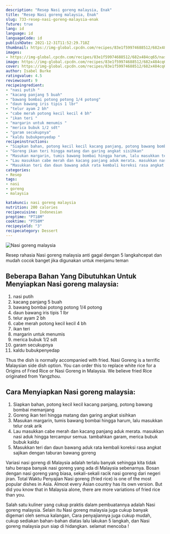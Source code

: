 ```yaml
---
description: "Resep Nasi goreng malaysia, Enak"
title: "Resep Nasi goreng malaysia, Enak"
slug: 733-resep-nasi-goreng-malaysia-enak
future: true
lang: id
language: id
languageCode: id
publishDate: 2021-12-31T11:52:29.718Z 
thumbnail: https://img-global.cpcdn.com/recipes/83e1f59974688512/682x484cq65/nasi-goreng-malaysia-foto-resep-utama.png
images:
- https://img-global.cpcdn.com/recipes/83e1f59974688512/682x484cq65/nasi-goreng-malaysia-foto-resep-utama.png
image: https://img-global.cpcdn.com/recipes/83e1f59974688512/682x484cq65/nasi-goreng-malaysia-foto-resep-utama.png
cover: https://img-global.cpcdn.com/recipes/83e1f59974688512/682x484cq65/nasi-goreng-malaysia-foto-resep-utama.png
author: Isabel Burke
ratingvalue: 4.5
reviewcount: 9
recipeingredient:
- "nasi putih "
- "kacang panjang 5 buah"
- "bawang bombai potong potong 1/4 potong"
- "daun bawang iris tipis 1 lbr"
- "telur ayam 2 bh"
- "cabe merah potong kecil kecil 4 bh"
- "ikan teri "
- "margarin untuk menumis "
- "merica bubuk 1/2 sdt"
- "garam secukupnya"
- "kaldu bubukpenyedap "
recipeinstructions:
- "Siapkan bahan, potong kecil kecil kacang panjang, potong bawang bombai memanjang"
- "Goreng ikan teri hingga matang dan garing angkat sisihkan"
- "Masukan margarin, tumis bawang bombai hingga harum, lalu masukkan telur orak arik"
- "Lau masukkan cabe merah dan kacang panjang aduk merata. masukkan nasi aduk hingga tercampur semua. tambahkan garam, merica bubuk bubuk kaldu"
- "Masukkan teri dan daun bawang aduk rata kembali koreksi rasa angkat sajikan dengan taburan bawang goreng"
categories:
- Resep
tags:
- nasi
- goreng
- malaysia

katakunci: nasi goreng malaysia 
nutrition: 200 calories
recipecuisine: Indonesian
preptime: "PT18M"
cooktime: "PT58M"
recipeyield: "3"
recipecategory: Dessert
---
```



![Nasi goreng malaysia](https://img-global.cpcdn.com/recipes/83e1f59974688512/682x484cq65/nasi-goreng-malaysia-foto-resep-utama.png)

Resep rahasia Nasi goreng malaysia  anti gagal dengan 5 langkahcepat dan mudah cocok banget jika digunakan untuk menjamu teman

<!--inarticleads1-->

## Beberapa Bahan Yang Dibutuhkan Untuk Menyiapkan Nasi goreng malaysia:

1. nasi putih 
1. kacang panjang 5 buah
1. bawang bombai potong potong 1/4 potong
1. daun bawang iris tipis 1 lbr
1. telur ayam 2 bh
1. cabe merah potong kecil kecil 4 bh
1. ikan teri 
1. margarin untuk menumis 
1. merica bubuk 1/2 sdt
1. garam secukupnya
1. kaldu bubukpenyedap 

Thus the dish is normally accompanied with fried. Nasi Goreng is a terrific Malaysian side dish option. You can order this to replace white rice for a Origins of Fried Rice or Nasi Goreng in Malaysia. We believe fried Rice originated from Yangzhou. 

<!--inarticleads2-->

## Cara Menyiapkan Nasi goreng malaysia:

1. Siapkan bahan, potong kecil kecil kacang panjang, potong bawang bombai memanjang
1. Goreng ikan teri hingga matang dan garing angkat sisihkan
1. Masukan margarin, tumis bawang bombai hingga harum, lalu masukkan telur orak arik
1. Lau masukkan cabe merah dan kacang panjang aduk merata. masukkan nasi aduk hingga tercampur semua. tambahkan garam, merica bubuk bubuk kaldu
1. Masukkan teri dan daun bawang aduk rata kembali koreksi rasa angkat sajikan dengan taburan bawang goreng


Variasi nasi goreng di Malaysia adalah terlalu banyak sehingga kita tidak tahu berapa banyak nasi goreng yang ada di Malaysia sebenarnya. Bosan dengan nasi goreng yang biasa, sekali-sekali racik nasi goreng dari negeri jiran. Total Waktu Penyajian  Nasi goreng (fried rice) is one of the most popular dishes in Asia. Almost every Asian country has its own version. But did you know that in Malaysia alone, there are more variations of fried rice than you. 

Salah satu kuliner yang cukup praktis dalam pembuatannya adalah  Nasi goreng malaysia. Selain itu  Nasi goreng malaysia  juga cukup banyak digemari oleh semua kalangan, Cara penyajiannya juga cukup mudah, cukup sediakan bahan-bahan diatas lalu lakukan 5 langkah, dan  Nasi goreng malaysia  pun siap di hidangkan. selamat mencoba !
